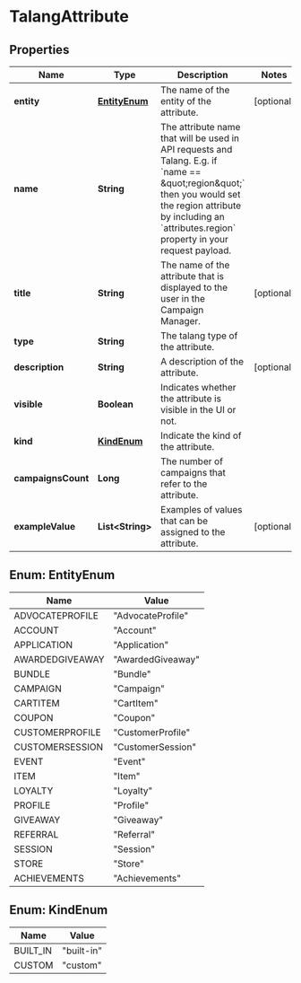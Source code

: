 

# TalangAttribute

## Properties

Name | Type | Description | Notes
------------ | ------------- | ------------- | -------------
**entity** | [**EntityEnum**](#EntityEnum) | The name of the entity of the attribute. |  [optional]
**name** | **String** | The attribute name that will be used in API requests and Talang. E.g. if &#x60;name &#x3D;&#x3D; \&quot;region\&quot;&#x60; then you would set the region attribute by including an &#x60;attributes.region&#x60; property in your request payload.  | 
**title** | **String** | The name of the attribute that is displayed to the user in the Campaign Manager. |  [optional]
**type** | **String** | The talang type of the attribute. | 
**description** | **String** | A description of the attribute. |  [optional]
**visible** | **Boolean** | Indicates whether the attribute is visible in the UI or not. | 
**kind** | [**KindEnum**](#KindEnum) | Indicate the kind of the attribute. | 
**campaignsCount** | **Long** | The number of campaigns that refer to the attribute. | 
**exampleValue** | **List&lt;String&gt;** | Examples of values that can be assigned to the attribute. |  [optional]



## Enum: EntityEnum

Name | Value
---- | -----
ADVOCATEPROFILE | &quot;AdvocateProfile&quot;
ACCOUNT | &quot;Account&quot;
APPLICATION | &quot;Application&quot;
AWARDEDGIVEAWAY | &quot;AwardedGiveaway&quot;
BUNDLE | &quot;Bundle&quot;
CAMPAIGN | &quot;Campaign&quot;
CARTITEM | &quot;CartItem&quot;
COUPON | &quot;Coupon&quot;
CUSTOMERPROFILE | &quot;CustomerProfile&quot;
CUSTOMERSESSION | &quot;CustomerSession&quot;
EVENT | &quot;Event&quot;
ITEM | &quot;Item&quot;
LOYALTY | &quot;Loyalty&quot;
PROFILE | &quot;Profile&quot;
GIVEAWAY | &quot;Giveaway&quot;
REFERRAL | &quot;Referral&quot;
SESSION | &quot;Session&quot;
STORE | &quot;Store&quot;
ACHIEVEMENTS | &quot;Achievements&quot;



## Enum: KindEnum

Name | Value
---- | -----
BUILT_IN | &quot;built-in&quot;
CUSTOM | &quot;custom&quot;



